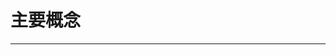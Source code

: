 # 主要概念
---------


[](_te.md ':include :type=markdown text')   
 
[](_relay.md ':include :type=markdown text')   

[](_topi.md ':include :type=markdown text') 

[](_pass.md ':include :type=markdown text')  
